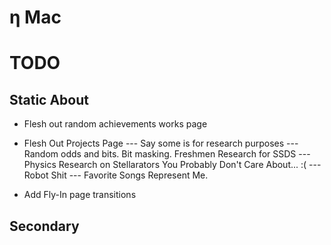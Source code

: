 # η Mac


# TODO

## Static About

- Flesh out random achievements works page

- Flesh Out Projects Page
  --- Say some is for research purposes
  --- Random odds and bits. Bit masking. Freshmen Research for SSDS
  --- Physics Research on Stellarators You Probably Don't Care About... :(
  --- Robot Shit
  --- Favorite Songs Represent Me.


- Add Fly-In page transitions





## Secondary

